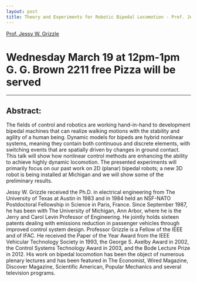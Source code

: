 ```yaml
---
layout: post
title: Theory and Experiments for Robotic Bipedal Locomotion - Prof. Jessy W. Grizzle
---
```


[Prof. Jessy W. Grizzle](http://www.eecs.umich.edu/~grizzle/)
# Wednesday March 19 at 12pm-1pm G. G. Brown 2211 free Pizza will be served #
--------

Abstract:
--------
The fields of control and robotics are working hand-in-hand to development bipedal machines that can realize walking motions with the stability and agility of a human being. Dynamic models for bipeds are hybrid nonlinear systems, meaning they contain both continuous and discrete elements, with switching events that are spatially driven by changes in ground contact. This talk will show how nonlinear control methods are enhancing the ability to achieve highly dynamic locomotion. The presented experiments will primarily focus on our past work on 2D (planar) bipedal robots; a new 3D robot is being installed at Michigan and we will show some of the preliminary results.

Jessy W. Grizzle received the Ph.D. in electrical engineering from The University of Texas at Austin in 1983 and in 1984 held an NSF-NATO Postdoctoral Fellowship in Science in Paris, France. Since September 1987, he has been with The University of Michigan, Ann Arbor, where he is the Jerry and Carol Levin Professor of Engineering. He jointly holds sixteen patents dealing with emissions reduction in passenger vehicles through improved control system design. Professor Grizzle is a Fellow of the IEEE and of IFAC. He received the Paper of the Year Award from the IEEE Vehicular Technology Society in 1993, the George S. Axelby Award in 2002, the Control Systems Technology Award in 2003, and the Bode Lecture Prize in 2012. His work on bipedal locomotion has been the object of numerous plenary lectures and has been featured in The Economist, Wired Magazine, Discover Magazine, Scientific American, Popular Mechanics and several television programs. 



